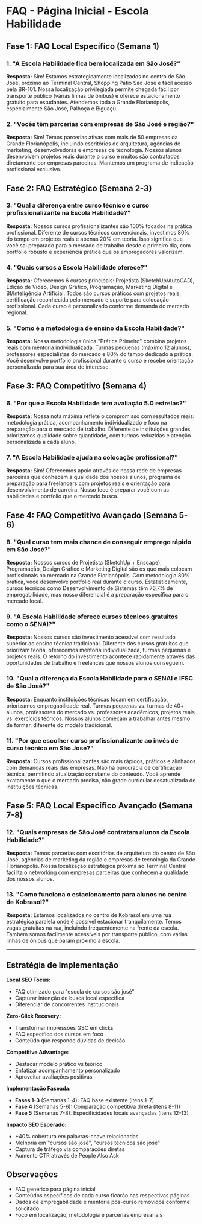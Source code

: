 # FAQ - Página Inicial - Escola Habilidade

## Fase 1: FAQ Local Específico (Semana 1)

### 1. "A Escola Habilidade fica bem localizada em São José?"
**Resposta:**
Sim! Estamos estrategicamente localizados no centro de São José, próximo ao Terminal Central, Shopping Pátio São José e fácil acesso pela BR-101. Nossa localização privilegiada permite chegada fácil por transporte público (várias linhas de ônibus) e oferece estacionamento gratuito para estudantes. Atendemos toda a Grande Florianópolis, especialmente São José, Palhoça e Biguaçu.

### 2. "Vocês têm parcerias com empresas de São José e região?"
**Resposta:**
Sim! Temos parcerias ativas com mais de 50 empresas da Grande Florianópolis, incluindo escritórios de arquitetura, agências de marketing, desenvolvedoras e empresas de tecnologia. Nossos alunos desenvolvem projetos reais durante o curso e muitos são contratados diretamente por empresas parceiras. Mantemos um programa de indicação profissional exclusivo.

## Fase 2: FAQ Estratégico (Semana 2-3)

### 3. "Qual a diferença entre curso técnico e curso profissionalizante na Escola Habilidade?"
**Resposta:**
Nossos cursos profissionalizantes são 100% focados na prática profissional. Diferente de cursos técnicos convencionais, investimos 80% do tempo em projetos reais e apenas 20% em teoria. Isso significa que você sai preparado para o mercado de trabalho desde o primeiro dia, com portfolio robusto e experiência prática que os empregadores valorizam.

### 4. "Quais cursos a Escola Habilidade oferece?"
**Resposta:**
Oferecemos 6 cursos principais: Projetista (SketchUp/AutoCAD), Edição de Vídeo, Design Gráfico, Programação, Marketing Digital e BI/Inteligência Artificial. Todos são cursos práticos com projetos reais, certificação reconhecida pelo mercado e suporte para colocação profissional. Cada curso é personalizado conforme demanda do mercado regional.

### 5. "Como é a metodologia de ensino da Escola Habilidade?"
**Resposta:**
Nossa metodologia única "Prática Primeiro" combina projetos reais com mentoria individualizada. Turmas pequenas (máximo 12 alunos), professores especialistas do mercado e 80% do tempo dedicado à prática. Você desenvolve portfolio profissional durante o curso e recebe orientação personalizada para sua área de interesse.

## Fase 3: FAQ Competitivo (Semana 4)

### 6. "Por que a Escola Habilidade tem avaliação 5.0 estrelas?"
**Resposta:**
Nossa nota máxima reflete o compromisso com resultados reais: metodologia prática, acompanhamento individualizado e foco na preparação para o mercado de trabalho. Diferente de instituições grandes, priorizamos qualidade sobre quantidade, com turmas reduzidas e atenção personalizada a cada aluno.

### 7. "A Escola Habilidade ajuda na colocação profissional?"
**Resposta:**
Sim! Oferecemos apoio através de nossa rede de empresas parceiras que conhecem a qualidade dos nossos alunos, programa de preparação para freelancers com projetos reais e orientação para desenvolvimento de carreira. Nosso foco é preparar você com as habilidades e portfolio que o mercado busca.

## Fase 4: FAQ Competitivo Avançado (Semana 5-6)

### 8. "Qual curso tem mais chance de conseguir emprego rápido em São José?"
**Resposta:**
Nossos cursos de Projetista (SketchUp + Enscape), Programação, Design Gráfico e Marketing Digital são os que mais colocam profissionais no mercado na Grande Florianópolis. Com metodologia 80% prática, você desenvolve portfolio real durante o curso. Estatisticamente, cursos técnicos como Desenvolvimento de Sistemas têm 76,7% de empregabilidade, mas nosso diferencial é a preparação específica para o mercado local.

### 9. "A Escola Habilidade oferece cursos técnicos gratuitos como o SENAI?"
**Resposta:**
Nossos cursos são investimento acessível com resultado superior ao ensino técnico tradicional. Diferente dos cursos gratuitos que priorizam teoria, oferecemos mentoria individualizada, turmas pequenas e projetos reais. O retorno do investimento acontece rapidamente através das oportunidades de trabalho e freelances que nossos alunos conseguem.

### 10. "Qual a diferença da Escola Habilidade para o SENAI e IFSC de São José?"
**Resposta:**
Enquanto instituições técnicas focam em certificação, priorizamos empregabilidade real. Turmas pequenas vs. turmas de 40+ alunos, professores do mercado vs. professores acadêmicos, projetos reais vs. exercícios teóricos. Nossos alunos começam a trabalhar antes mesmo de formar, diferente do modelo tradicional.

### 11. "Por que escolher curso profissionalizante ao invés de curso técnico em São José?"
**Resposta:**
Cursos profissionalizantes são mais rápidos, práticos e alinhados com demandas reais das empresas. Não há burocracia de certificação técnica, permitindo atualização constante do conteúdo. Você aprende exatamente o que o mercado precisa, não grade curricular desatualizada de instituições técnicas.

## Fase 5: FAQ Local Específico Avançado (Semana 7-8)

### 12. "Quais empresas de São José contratam alunos da Escola Habilidade?"
**Resposta:**
Temos parcerias com escritórios de arquitetura do centro de São José, agências de marketing da região e empresas de tecnologia da Grande Florianópolis. Nossa localização estratégica próxima ao Terminal Central facilita o networking com empresas parceiras que conhecem a qualidade dos nossos alunos.

### 13. "Como funciona o estacionamento para alunos no centro de Kobrasol?"
**Resposta:**
Estamos localizados no centro de Kobrasol em uma rua estratégica paralela onde é possível estacionar tranquilamente. Temos vagas gratuitas na rua, incluindo frequentemente na frente da escola. Também somos facilmente acessíveis por transporte público, com várias linhas de ônibus que param próximo à escola.

---

## Estratégia de Implementação

**Local SEO Focus:**
- FAQ otimizado para "escola de cursos são josé"
- Capturar intenção de busca local específica
- Diferenciar de concorrentes institucionais

**Zero-Click Recovery:**
- Transformar impressões GSC em clicks
- FAQ específico dos cursos em foco
- Conteúdo que responde dúvidas de decisão

**Competitive Advantage:**
- Destacar modelo prático vs teórico
- Enfatizar acompanhamento personalizado
- Aproveitar avaliações positivas

**Implementação Faseada:**
- **Fases 1-3** (Semanas 1-4): FAQ base existente (itens 1-7)
- **Fase 4** (Semanas 5-6): Comparação competitiva direta (itens 8-11)
- **Fase 5** (Semanas 7-8): Especificidades locais avançadas (itens 12-13)

**Impacto SEO Esperado:**
- +40% cobertura em palavras-chave relacionadas
- Melhoria em "cursos são josé", "cursos técnicos são josé"
- Captura de tráfego via comparações diretas
- Aumento CTR através de People Also Ask

## Observações

- FAQ genérico para página inicial
- Conteúdos específicos de cada curso ficarão nas respectivas páginas
- Dados de empregabilidade e mentoria pós-curso removidos conforme solicitado
- Foco em localização, metodologia e parcerias empresariais